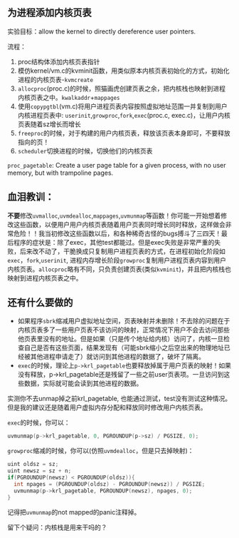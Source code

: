 ## 为进程添加内核页表
实验目标：allow the kernel to directly dereference user pointers.

流程：
1. proc结构体添加内核页表指针
2. 模仿kernel/vm.c的kvminit函数，用类似原本内核页表初始化的方式，初始化进程的内核页表-`kvmcreate`
3. `allocproc`(proc.c)的时候，照猫画虎创建页表之余，把内核栈也映射到进程内核页表之中。`kwalkaddr`+`mappages`
4. 使用`copypgtbl`(vm.c)将用户进程页表内容按照虚拟地址范围一并复制到用户内核进程页表中: `userinit`,`growproc`,`fork`,`exec`(proc.c, exec.c)，让用户内核页表随着sz增长而增长
5. `freeproc`的时候，对于构建的用户内核页表，释放该页表本身即可，不要释放指向的页！
6. `scheduler`切换进程的时候，切换他们的内核页表

`proc_pagetable`: Create a user page table for a given process, with no user memory, but with trampoline pages.

## 血泪教训：
**不要**修改`uvmalloc`,`uvmdealloc`,`mappages`,`uvmunmap`等函数！你可能一开始想着修改这些函数，以便用户用户内核页表随着用户页表同时增长同时释放，这样做会非常危险！！我当初修改这些函数以后，和各种稀奇古怪的bugs搏斗了三四天！最后程序的症状是：除了exec，其他test都能过。但是exec失败是非常严重的失败，后来改不动了，干脆换成只复制用户进程页表的方式，在进程初始化阶段如`exec`，`fork`,`userinit`, 进程内存增长阶段`growproc`复制用户进程页表内容到用户内核页表。`allocproc`略有不同，只负责创建页表(类似`kvminit`)，并且把内核栈也映射到进程内核页表之中。

## 还有什么要做的
- 如果程序`sbrk`缩减用户虚拟地址空间，页表映射并未删除！不去除的问题在于内核页表多了一些用户页表不该访问的映射，正常情况下用户不会去访问那些他页表里没有的地址。但是如果（只是传个地址给内核）访问了，内核一旦检查自己是否有这些页面，结果发现有（可能sbrk缩小之后空出来的物理地址已经被其他进程申请走了）就访问到其他进程的数据了，破坏了隔离。
- `exec`的时候，理论上`p->krl_pagetable`也要释放掉属于用户页表的映射！如果没有释放，p->krl_pagetable还是残留了一些之前user页表项。一旦访问到这些数据，实际就可能会读到其他进程的数据。

实测你不去unmap掉之前krl_pagetable, 也能通过测试，test没有测试这种情况。但是我的建议还是随着用户虚拟内存分配和释放同时修改用户内核页表。

`exec`的时候，你可以：
```C
uvmunmap(p->krl_pagetable, 0, PGROUNDUP(p->sz) / PGSIZE, 0);
```
`growproc`缩减的时候，你可以(仿照`uvmdealloc`，但是只去掉映射)：
```C
uint oldsz = sz;
uint newsz = sz + n;
if(PGROUNDUP(newsz) < PGROUNDUP(oldsz)){
  int npages = (PGROUNDUP(oldsz) - PGROUNDUP(newsz)) / PGSIZE;
  uvmunmap(p->krl_pagetable, PGROUNDUP(newsz), npages, 0);
}
```
记得把`uvmunmap`的not mapped的panic注释掉。

留下个疑问：内核栈是用来干吗的？